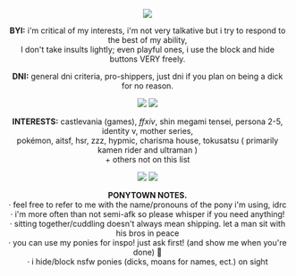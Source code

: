 <p align="center">
  <img src="https://cdn.discordapp.com/attachments/897769319616884738/1260303128390139924/68747470733a2f2f36342e6d656469612e74756d626c722e636f6d2f37316137396536356130363261313039313838343639366230343263633131332f323030663463353161363633333564332d30632f73353430783831302f3437336164643730653333613932316233.gif?ex=668ed441&is=668d82c1&hm=3afa48f6fa78b48e85ac40db186ebc9179671fabdf60865fbbeef90579f2d91e&" />
</p>
   <p align="center"><b>BYI:</b> i'm critical of my interests, i'm not very talkative but i try to respond to the best of my ability, <br>I don't take insults lightly; even playful ones, i use the block and hide buttons VERY freely.
</p>
   <p align="center"><b>DNI:</b> general dni criteria, pro-shippers, just dni if you plan on being a dick for no reason.
</p>
<p align="center">
  <img src="https://cdn.discordapp.com/attachments/897769319616884738/1260303128759111770/68747470733a2f2f36342e6d656469612e74756d626c722e636f6d2f39343263313361373231333032636666363139303664336561656266326332332f396365663664313432356230346135332d64382f73323530783430302f3065323163663361356663346537383233.gif?ex=668ed441&is=668d82c1&hm=e6c0890dc0f182b518fa5a79cd4b64bcf651ccd0834f49f8eb421cab6587f4ab&" />   <img src="https://cdn.discordapp.com/attachments/897769319616884738/1260303128759111770/68747470733a2f2f36342e6d656469612e74756d626c722e636f6d2f39343263313361373231333032636666363139303664336561656266326332332f396365663664313432356230346135332d64382f73323530783430302f3065323163663361356663346537383233.gif?ex=668ed441&is=668d82c1&hm=e6c0890dc0f182b518fa5a79cd4b64bcf651ccd0834f49f8eb421cab6587f4ab&" />
</p>
     <p align="center"><b>INTERESTS:</b> castlevania (games), <i>ffxiv</i>, shin megami tensei, persona 2-5, identity v, mother series, <br>pokémon, aitsf, hsr, zzz, hypmic,  charisma house, tokusatsu ( primarily kamen rider and ultraman ) <br>+ others not on this list
</p>
<p align="center">
  <img src="https://cdn.discordapp.com/attachments/897769319616884738/1260303128759111770/68747470733a2f2f36342e6d656469612e74756d626c722e636f6d2f39343263313361373231333032636666363139303664336561656266326332332f396365663664313432356230346135332d64382f73323530783430302f3065323163663361356663346537383233.gif?ex=668ed441&is=668d82c1&hm=e6c0890dc0f182b518fa5a79cd4b64bcf651ccd0834f49f8eb421cab6587f4ab&" />   <img src="https://cdn.discordapp.com/attachments/897769319616884738/1260303128759111770/68747470733a2f2f36342e6d656469612e74756d626c722e636f6d2f39343263313361373231333032636666363139303664336561656266326332332f396365663664313432356230346135332d64382f73323530783430302f3065323163663361356663346537383233.gif?ex=668ed441&is=668d82c1&hm=e6c0890dc0f182b518fa5a79cd4b64bcf651ccd0834f49f8eb421cab6587f4ab&" />
</p>
     <p align="center"><b>PONYTOWN NOTES.</b> <br>· feel free to refer to me with the name/pronouns of the pony i'm using, idrc <br>· i'm more often than not semi-afk so please whisper if you need anything! <br>· sitting together/cuddling doesn't always mean shipping. let a man sit with his bros in peace <br>· you can use my ponies for inspo! just ask first! (and show me when you're done) 💖 <br>· i hide/block nsfw ponies (dicks, moans for names, ect.) on sight
</p>
